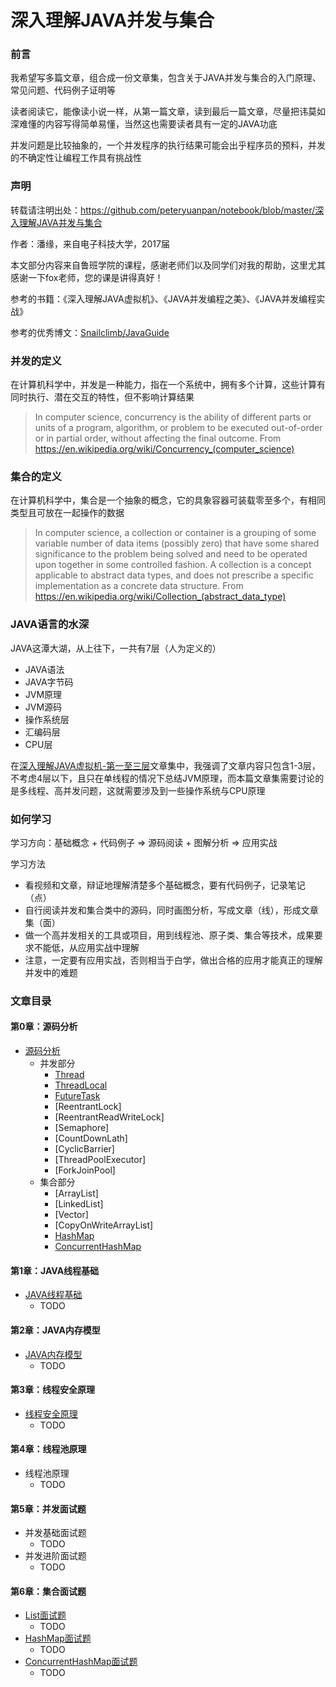 # 深入理解JAVA并发与集合

### 前言

我希望写多篇文章，组合成一份文章集，包含关于JAVA并发与集合的入门原理、常见问题、代码例子证明等

读者阅读它，能像读小说一样，从第一篇文章，读到最后一篇文章，尽量把讳莫如深难懂的内容写得简单易懂，当然这也需要读者具有一定的JAVA功底

并发问题是比较抽象的，一个并发程序的执行结果可能会出乎程序员的预料，并发的不确定性让编程工作具有挑战性

### 声明

转载请注明出处：https://github.com/peteryuanpan/notebook/blob/master/深入理解JAVA并发与集合

作者：潘缘，来自电子科技大学，2017届

本文部分内容来自鲁班学院的课程，感谢老师们以及同学们对我的帮助，这里尤其感谢一下fox老师，您的课是讲得真好！

参考的书籍：《深入理解JAVA虚拟机》、《JAVA并发编程之美》、《JAVA并发编程实战》

参考的优秀博文：[Snailclimb/JavaGuide](https://github.com/Snailclimb/JavaGuide)

### 并发的定义

在计算机科学中，并发是一种能力，指在一个系统中，拥有多个计算，这些计算有同时执行、潜在交互的特性，但不影响计算结果

> In computer science, concurrency is the ability of different parts or units of a program, algorithm, or problem to be executed out-of-order or in partial order, without affecting the final outcome. From https://en.wikipedia.org/wiki/Concurrency_(computer_science)

### 集合的定义

在计算机科学中，集合是一个抽象的概念，它的具象容器可装载零至多个，有相同类型且可放在一起操作的数据

> In computer science, a collection or container is a grouping of some variable number of data items (possibly zero) that have some shared significance to the problem being solved and need to be operated upon together in some controlled fashion. A collection is a concept applicable to abstract data types, and does not prescribe a specific implementation as a concrete data structure. From https://en.wikipedia.org/wiki/Collection_(abstract_data_type)

### JAVA语言的水深

JAVA这潭大湖，从上往下，一共有7层（人为定义的）

- JAVA语法
- JAVA字节码
- JVM原理
- JVM源码
- 操作系统层
- 汇编码层
- CPU层

在[深入理解JAVA虚拟机-第一至三层](../深入理解JAVA虚拟机-第一至三层)文章集中，我强调了文章内容只包含1-3层，不考虑4层以下，且只在单线程的情况下总结JVM原理，而本篇文章集需要讨论的是多线程、高并发问题，这就需要涉及到一些操作系统与CPU原理

### 如何学习

学习方向：基础概念 + 代码例子 => 源码阅读 + 图解分析 => 应用实战

学习方法
- 看视频和文章，辩证地理解清楚多个基础概念，要有代码例子，记录笔记（点）
- 自行阅读并发和集合类中的源码，同时画图分析，写成文章（线），形成文章集（面）
- 做一个高并发相关的工具或项目，用到线程池、原子类、集合等技术，成果要求不能低，从应用实战中理解
- 注意，一定要有应用实战，否则相当于白学，做出合格的应用才能真正的理解并发中的难题

### 文章目录

#### 第0章：源码分析
- [源码分析](源码分析)
  - 并发部分
    - [Thread](源码分析/Thread.md)
    - [ThreadLocal](源码分析/ThreadLocal.md)
    - [FutureTask](源码分析/FutureTask.md)
    - [ReentrantLock]
    - [ReentrantReadWriteLock]
    - [Semaphore]
    - [CountDownLath]
    - [CyclicBarrier]
    - [ThreadPoolExecutor]
    - [ForkJoinPool]
  - 集合部分
    - [ArrayList]
    - [LinkedList]
    - [Vector]
    - [CopyOnWriteArrayList]
    - [HashMap](源码分析/HashMap.md)
    - [ConcurrentHashMap](源码分析/ConcurrentHashMap.md)

#### 第1章：JAVA线程基础
- [JAVA线程基础](JAVA线程基础.md)
  - TODO

#### 第2章：JAVA内存模型
- [JAVA内存模型](JAVA内存模型.md)
  - TODO

#### 第3章：线程安全原理
- [线程安全原理](线程安全原理.md)
  - TODO

#### 第4章：线程池原理
- 线程池原理
  - TODO

#### 第5章：并发面试题
- 并发基础面试题
  - TODO
- 并发进阶面试题
  - TODO

#### 第6章：集合面试题
- [List面试题](List面试题.md)
  - TODO
- [HashMap面试题](HashMap面试题.md)
  - TODO
- [ConcurrentHashMap面试题](ConcurrentHashMap面试题.md)
  - TODO
